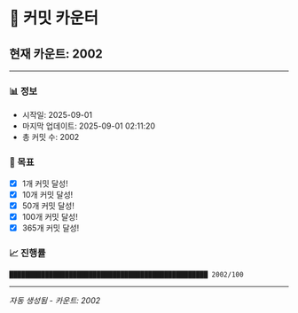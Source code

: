 # 🔢 커밋 카운터

## 현재 카운트: 2002

---

### 📊 정보
- 시작일: 2025-09-01
- 마지막 업데이트: 2025-09-01 02:11:20
- 총 커밋 수: 2002

### 🎯 목표
- [x] 1개 커밋 달성!
- [x] 10개 커밋 달성!
- [x] 50개 커밋 달성!
- [x] 100개 커밋 달성!
- [x] 365개 커밋 달성!

### 📈 진행률
```
██████████████████████████████████████████████████ 2002/100
```

---
*자동 생성됨 - 카운트: 2002*
